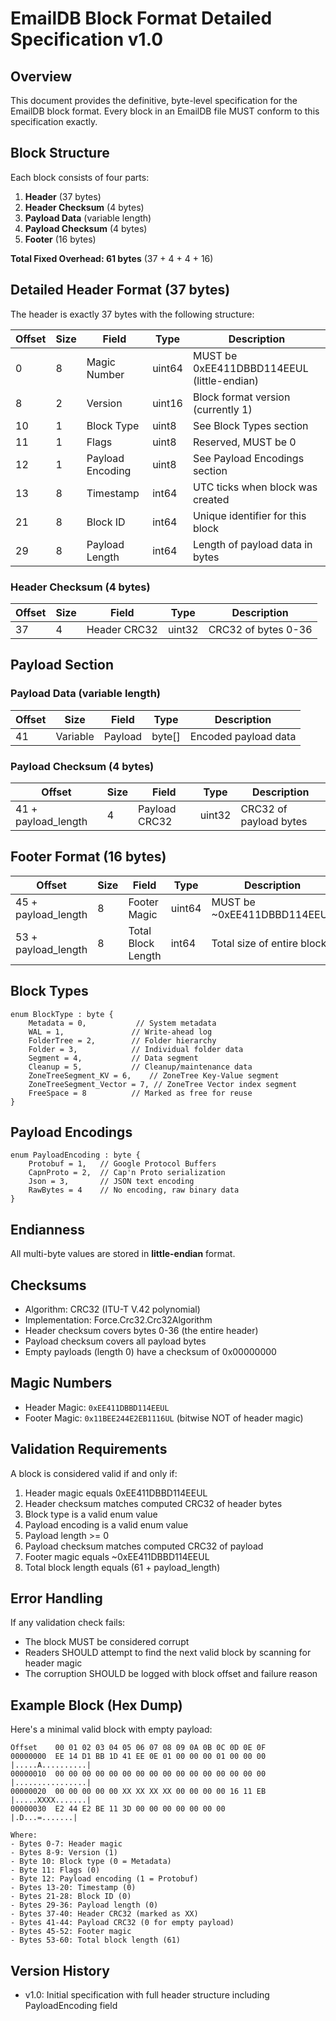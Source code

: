 # EmailDB Block Format Detailed Specification v1.0

## Overview

This document provides the definitive, byte-level specification for the EmailDB block format. Every block in an EmailDB file MUST conform to this specification exactly.

## Block Structure

Each block consists of four parts:
1. **Header** (37 bytes)
2. **Header Checksum** (4 bytes)  
3. **Payload Data** (variable length)
4. **Payload Checksum** (4 bytes)
5. **Footer** (16 bytes)

**Total Fixed Overhead: 61 bytes** (37 + 4 + 4 + 16)

## Detailed Header Format (37 bytes)

The header is exactly 37 bytes with the following structure:

| Offset | Size | Field | Type | Description |
|--------|------|-------|------|-------------|
| 0 | 8 | Magic Number | uint64 | MUST be 0xEE411DBBD114EEUL (little-endian) |
| 8 | 2 | Version | uint16 | Block format version (currently 1) |
| 10 | 1 | Block Type | uint8 | See Block Types section |
| 11 | 1 | Flags | uint8 | Reserved, MUST be 0 |
| 12 | 1 | Payload Encoding | uint8 | See Payload Encodings section |
| 13 | 8 | Timestamp | int64 | UTC ticks when block was created |
| 21 | 8 | Block ID | int64 | Unique identifier for this block |
| 29 | 8 | Payload Length | int64 | Length of payload data in bytes |

### Header Checksum (4 bytes)

| Offset | Size | Field | Type | Description |
|--------|------|-------|------|-------------|
| 37 | 4 | Header CRC32 | uint32 | CRC32 of bytes 0-36 |

## Payload Section

### Payload Data (variable length)

| Offset | Size | Field | Type | Description |
|--------|------|-------|------|-------------|
| 41 | Variable | Payload | byte[] | Encoded payload data |

### Payload Checksum (4 bytes)

| Offset | Size | Field | Type | Description |
|--------|------|-------|------|-------------|
| 41 + payload_length | 4 | Payload CRC32 | uint32 | CRC32 of payload bytes |

## Footer Format (16 bytes)

| Offset | Size | Field | Type | Description |
|--------|------|-------|------|-------------|
| 45 + payload_length | 8 | Footer Magic | uint64 | MUST be ~0xEE411DBBD114EEUL |
| 53 + payload_length | 8 | Total Block Length | int64 | Total size of entire block |

## Block Types

```
enum BlockType : byte {
    Metadata = 0,           // System metadata
    WAL = 1,               // Write-ahead log
    FolderTree = 2,        // Folder hierarchy
    Folder = 3,            // Individual folder data
    Segment = 4,           // Data segment
    Cleanup = 5,           // Cleanup/maintenance data
    ZoneTreeSegment_KV = 6,    // ZoneTree Key-Value segment
    ZoneTreeSegment_Vector = 7, // ZoneTree Vector index segment
    FreeSpace = 8          // Marked as free for reuse
}
```

## Payload Encodings

```
enum PayloadEncoding : byte {
    Protobuf = 1,   // Google Protocol Buffers
    CapnProto = 2,  // Cap'n Proto serialization
    Json = 3,       // JSON text encoding
    RawBytes = 4    // No encoding, raw binary data
}
```

## Endianness

All multi-byte values are stored in **little-endian** format.

## Checksums

- Algorithm: CRC32 (ITU-T V.42 polynomial)
- Implementation: Force.Crc32.Crc32Algorithm
- Header checksum covers bytes 0-36 (the entire header)
- Payload checksum covers all payload bytes
- Empty payloads (length 0) have a checksum of 0x00000000

## Magic Numbers

- Header Magic: `0xEE411DBBD114EEUL`
- Footer Magic: `0x11BEE244E2EB1116UL` (bitwise NOT of header magic)

## Validation Requirements

A block is considered valid if and only if:

1. Header magic equals 0xEE411DBBD114EEUL
2. Header checksum matches computed CRC32 of header bytes
3. Block type is a valid enum value
4. Payload encoding is a valid enum value
5. Payload length >= 0
6. Payload checksum matches computed CRC32 of payload
7. Footer magic equals ~0xEE411DBBD114EEUL
8. Total block length equals (61 + payload_length)

## Error Handling

If any validation check fails:
- The block MUST be considered corrupt
- Readers SHOULD attempt to find the next valid block by scanning for header magic
- The corruption SHOULD be logged with block offset and failure reason

## Example Block (Hex Dump)

Here's a minimal valid block with empty payload:

```
Offset    00 01 02 03 04 05 06 07 08 09 0A 0B 0C 0D 0E 0F
00000000  EE 14 D1 BB 1D 41 EE 0E 01 00 00 00 01 00 00 00  |.....A..........|
00000010  00 00 00 00 00 00 00 00 00 00 00 00 00 00 00 00  |................|
00000020  00 00 00 00 00 XX XX XX XX 00 00 00 00 16 11 EB  |.....XXXX.......|
00000030  E2 44 E2 BE 11 3D 00 00 00 00 00 00 00           |.D...=.......|

Where:
- Bytes 0-7: Header magic
- Bytes 8-9: Version (1)
- Byte 10: Block type (0 = Metadata)
- Byte 11: Flags (0)
- Byte 12: Payload encoding (1 = Protobuf)
- Bytes 13-20: Timestamp (0)
- Bytes 21-28: Block ID (0)
- Bytes 29-36: Payload length (0)
- Bytes 37-40: Header CRC32 (marked as XX)
- Bytes 41-44: Payload CRC32 (0 for empty payload)
- Bytes 45-52: Footer magic
- Bytes 53-60: Total block length (61)
```

## Version History

- v1.0: Initial specification with full header structure including PayloadEncoding field